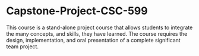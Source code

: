 # Capstone-Project-CSC-599
This course is a stand-alone project course that allows students to integrate the many concepts, and skills, they have learned.  The course requires the design, implementation, and oral presentation of a complete significant team project.
